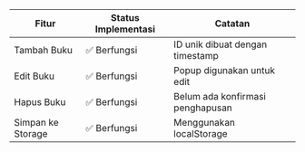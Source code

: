 | Fitur              | Status Implementasi | Catatan                          |
|--------------------|---------------------|----------------------------------|
| Tambah Buku        | ✅ Berfungsi         | ID unik dibuat dengan timestamp  |
| Edit Buku          | ✅ Berfungsi         | Popup digunakan untuk edit       |
| Hapus Buku         | ✅ Berfungsi         | Belum ada konfirmasi penghapusan |
| Simpan ke Storage  | ✅ Berfungsi         | Menggunakan localStorage         |
